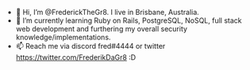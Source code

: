 - 👋 Hi, I’m @FrederickTheGr8. I live in Brisbane, Australia.
- 🌱 I’m currently learning Ruby on Rails, PostgreSQL, NoSQL, full stack web development and furthering my overall security knowledge/implementations.
- 📫 Reach me via discord fred#4444 or twitter https://twitter.com/FrederikDaGr8 :D

<!---
FrederickTheGr8/FrederickTheGr8 is a ✨ special ✨ repository because its `README.md` (this file) appears on your GitHub profile.
You can click the Preview link to take a look at your changes.
--->
